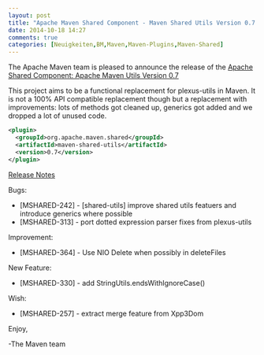 ```yaml
---
layout: post
title: "Apache Maven Shared Component - Maven Shared Utils Version 0.7 Released"
date: 2014-10-18 14:27
comments: true
categories: [Neuigkeiten,BM,Maven,Maven-Plugins,Maven-Shared]
---
```

The Apache Maven team is pleased to announce the release of the 
[Apache Shared Component: Apache Maven Utils Version 0.7](http://maven.apache.org/shared/maven-shared-utils/)

This project aims to be a functional replacement for plexus-utils in Maven. It
is not a 100% API compatible replacement though but a replacement with
improvements: lots of methods got cleaned up, generics got added and we dropped
a lot of unused code.

``` xml
<plugin>
  <groupId>org.apache.maven.shared</groupId>
  <artifactId>maven-shared-utils</artifactId>
  <version>0.7</version>
</plugin>
```

<!-- more -->

[Release Notes](http://jira.codehaus.org/secure/ReleaseNote.jspa?version=20184&styleName=Text&projectId=11761)

Bugs:

 * [MSHARED-242] - [shared-utils] improve shared utils featuers and introduce generics where possible
 * [MSHARED-313] - port dotted expression parser fixes from plexus-utils

Improvement:

 * [MSHARED-364] - Use NIO Delete when possibly in deleteFiles

New Feature:

 * [MSHARED-330] - add StringUtils.endsWithIgnoreCase()

Wish:

 * [MSHARED-257] - extract merge feature from Xpp3Dom

Enjoy,

-The Maven team

